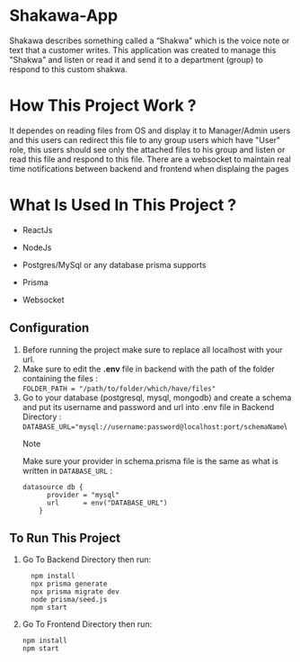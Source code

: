 # Shakawa-App
Shakawa describes something called a “Shakwa” which is the voice note or text that a customer writes.
This application was created to manage this "Shakwa" and listen or read it and send it to a department (group) to respond to this custom shakwa.
# How This Project Work ?
It dependes on reading files from OS and display it to Manager/Admin users and this users can redirect this file to any group users which have "User" role, this users should see only the attached files to his group and listen or read this file and respond to this file.
There are a websocket to maintain real time notifications between backend and frontend when displaing the pages
# What Is Used In This Project ? 
- ReactJs
* NodeJs
+ Postgres/MySql or any database prisma supports
* Prisma
- Websocket

## Configuration
1. Before running the project make sure to replace all localhost with your url.
2. Make sure to edit the **.env** file in backend with the path of the folder containing the files :\
      ` FOLDER_PATH = "/path/to/folder/which/have/files" `
3. Go to your database (postgresql, mysql, mongodb) and create a schema and put its username and password and url into .env file in Backend Directory :
     `DATABASE_URL="mysql://username:password@localhost:port/schemaName`\
     > [!NOTE]
     > Make sure your provider in schema.prisma file is the same as what is written in `DATABASE_URL` :
      ```
      datasource db {
            provider = "mysql"
            url      = env("DATABASE_URL")
          }     
      ```
## To Run This Project
1. Go To Backend Directory then run:
    ```
      npm install
      npx prisma generate
      npx prisma migrate dev
      node prisma/seed.js
      npm start
    ```
2. Go To Frontend Directory then run:
    ```
    npm install
    npm start
    ```
